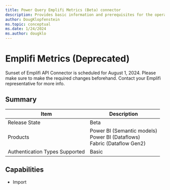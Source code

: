 ```yaml
---
title: Power Query Emplifi Metrics (Beta) connector
description: Provides basic information and prerequisites for the operation of the Emplifi Metrics connector.
author: DougKlopfenstein
ms.topic: conceptual
ms.date: 1/24/2024
ms.author: dougklo
---
```


# Emplifi Metrics (Deprecated)

Sunset of Emplifi API Connector is scheduled for August 1, 2024. Please make sure to make the required changes beforehand. Contact your Emplifi representative for more info.

## Summary

| Item                           | Description                                                                    |
| ------------------------------ | ------------------------------------------------------------------------------ |
| Release State                  | Beta                                                                           |
| Products                       | Power BI (Semantic models)<br/>Power BI (Dataflows)<br/>Fabric (Dataflow Gen2) |
| Authentication Types Supported | Basic                                                                          |

## Capabilities

- Import
